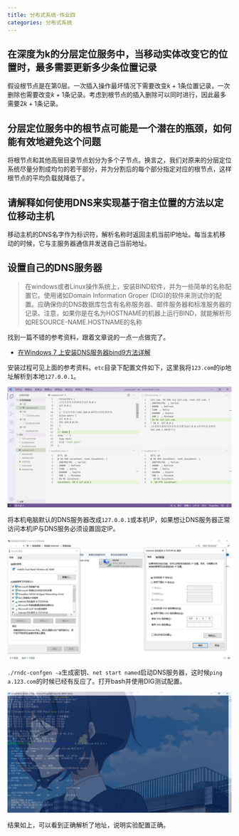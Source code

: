 ```yaml
---
title: 分布式系统·作业四
categories: 分布式系统
---
```

## 在深度为k的分层定位服务中，当移动实体改变它的位置时，最多需要更新多少条位置记录

假设根节点是在第$0$层。一次插入操作最坏情况下需要改变$k+1$条位置记录，一次删除也需要改变$k+1$条记录。考虑到根节点的插入删除可以同时进行，因此最多需要$2k+1$条记录。

## 分层定位服务中的根节点可能是一个潜在的瓶颈，如何能有效地避免这个问题

将根节点和其他高层目录节点划分为多个子节点。换言之，我们对原来的分层定位系统尽量分割成均匀的若干部分，并为分割后的每个部分指定对应的根节点，这样根节点的平均负载就降低了。

## 请解释如何使用DNS来实现基于宿主位置的方法以定位移动主机

移动主机的DNS名字作为标识符，解析名称时返回主机当前IP地址。每当主机移动的时候，它与主服务器通信并发送自己当前地址。

## 设置自己的DNS服务器

> 在windows或者Linux操作系统上，安装BIND软件，并为一些简单的名称配置它。使用诸如Domain Information Groper (DIG)的软件来测试你的配置。应确保你的DNS数据库包含有名称服务器、邮件服务器和标准服务器的记录。注意，如果你是在名为HOSTNAME的机器上运行BIND，就能解析形如RESOURCE-NAME.HOSTNAME的名称

找到一篇不错的参考资料，跟着文章说的一点一点做完了。

- [在Windows 7 上安装DNS服务器bind9方法详解](https://www.jb51.net/article/137012.htm)

安装过程可见上面的参考资料。`etc`目录下配置文件如下，这里我将`123.com`的ip地址解析到本地`127.0.0.1`。

![1](/public/image/2019-11-07-1.jpg)

将本机电脑默认的DNS服务器改成`127.0.0.1`或本机IP，如果想让DNS服务器正常访问本机IP与DNS服务必须设置固定IP。

![2](/public/image/2019-11-07-2.jpg)

`./rndc-confgen -a`生成密钥、`net start named`启动DNS服务器，这时候`ping a.123.com`的时候已经有反应了。打开bash并使用DIG测试配置。

![3](/public/image/2019-11-07-3.jpg)

结果如上，可以看到正确解析了地址，说明实验配置正确。
